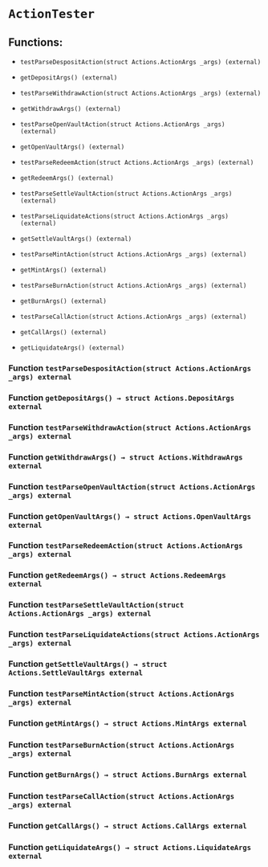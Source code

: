 # `ActionTester`

## Functions:

- `testParseDespositAction(struct Actions.ActionArgs _args) (external)`

- `getDepositArgs() (external)`

- `testParseWithdrawAction(struct Actions.ActionArgs _args) (external)`

- `getWithdrawArgs() (external)`

- `testParseOpenVaultAction(struct Actions.ActionArgs _args) (external)`

- `getOpenVaultArgs() (external)`

- `testParseRedeemAction(struct Actions.ActionArgs _args) (external)`

- `getRedeemArgs() (external)`

- `testParseSettleVaultAction(struct Actions.ActionArgs _args) (external)`

- `testParseLiquidateActions(struct Actions.ActionArgs _args) (external)`

- `getSettleVaultArgs() (external)`

- `testParseMintAction(struct Actions.ActionArgs _args) (external)`

- `getMintArgs() (external)`

- `testParseBurnAction(struct Actions.ActionArgs _args) (external)`

- `getBurnArgs() (external)`

- `testParseCallAction(struct Actions.ActionArgs _args) (external)`

- `getCallArgs() (external)`

- `getLiquidateArgs() (external)`

### Function `testParseDespositAction(struct Actions.ActionArgs _args) external`

### Function `getDepositArgs() → struct Actions.DepositArgs external`

### Function `testParseWithdrawAction(struct Actions.ActionArgs _args) external`

### Function `getWithdrawArgs() → struct Actions.WithdrawArgs external`

### Function `testParseOpenVaultAction(struct Actions.ActionArgs _args) external`

### Function `getOpenVaultArgs() → struct Actions.OpenVaultArgs external`

### Function `testParseRedeemAction(struct Actions.ActionArgs _args) external`

### Function `getRedeemArgs() → struct Actions.RedeemArgs external`

### Function `testParseSettleVaultAction(struct Actions.ActionArgs _args) external`

### Function `testParseLiquidateActions(struct Actions.ActionArgs _args) external`

### Function `getSettleVaultArgs() → struct Actions.SettleVaultArgs external`

### Function `testParseMintAction(struct Actions.ActionArgs _args) external`

### Function `getMintArgs() → struct Actions.MintArgs external`

### Function `testParseBurnAction(struct Actions.ActionArgs _args) external`

### Function `getBurnArgs() → struct Actions.BurnArgs external`

### Function `testParseCallAction(struct Actions.ActionArgs _args) external`

### Function `getCallArgs() → struct Actions.CallArgs external`

### Function `getLiquidateArgs() → struct Actions.LiquidateArgs external`
